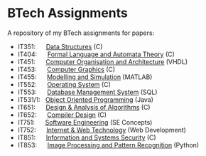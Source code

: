 # BTech Assignments

A repository of my BTech assignments for papers:

* IT351: &nbsp;&nbsp;&nbsp;&nbsp; [Data Structures](./data-structures/) (C)
* IT404: &nbsp;&nbsp;&nbsp;&nbsp; [Formal Language and Automata Theory](./formal-language-automata-theory/) (C)
* IT451: &nbsp;&nbsp;&nbsp;&nbsp; [Computer Organisation and Architecture](./computer-organisation-and-architecture/) (VHDL)
* IT453: &nbsp;&nbsp;&nbsp;&nbsp; [Computer Graphics](./computer-graphics/) (C)
* IT455: &nbsp;&nbsp;&nbsp;&nbsp; [Modelling and Simulation](./modelling-and-simulation/) (MATLAB)
* IT552: &nbsp;&nbsp;&nbsp;&nbsp; [Operating System](./operating-system/) (C)
* IT553: &nbsp;&nbsp;&nbsp;&nbsp; [Database Management System](./database-management-system/) (SQL)
* IT531/1:                 &nbsp; [Object Oriented Programming](./object-oriented-programming/) (Java)
* IT651: &nbsp;&nbsp;&nbsp;&nbsp; [Design & Analysis of Algorithms](./design-and-analysis-of-algorithms/) (C)
* IT652: &nbsp;&nbsp;&nbsp;&nbsp; [Compiler Design](./compiler-design/) (C)
* IT751: &nbsp;&nbsp;&nbsp;&nbsp; [Software Engineering](./software-engineering/) (SE Concepts)
* IT752: &nbsp;&nbsp;&nbsp;&nbsp; [Internet & Web Technology](./internet-and-web-technology/) (Web Development)
* IT851: &nbsp;&nbsp;&nbsp;&nbsp; [Information and Systems Security](./information-and-systems-security/) (C)
* IT853: &nbsp;&nbsp;&nbsp;&nbsp; [Image Processing and Pattern Recognition](./image-processing-pattern-recognition) (Python)
